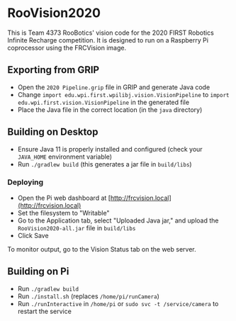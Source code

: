 # RooVision2020

This is Team 4373 RooBotics' vision code for the 2020 FIRST Robotics Infinite Recharge competition. It is designed to run on a Raspberry Pi coprocessor using the FRCVision image.

## Exporting from GRIP
* Open the `2020 Pipeline.grip` file in GRIP and generate Java code
* Change `import edu.wpi.first.wpilibj.vision.VisionPipeline` to `import edu.wpi.first.vision.VisionPipeline` in the generated file
* Place the Java file in the correct location (in the `java` directory)

## Building on Desktop
* Ensure Java 11 is properly installed and configured (check your `JAVA_HOME` environment variable)
* Run `./gradlew build` (this generates a jar file in `build/libs`)

### Deploying
* Open the Pi web dashboard at [http://frcvision.local](http://frcvision.local)
* Set the filesystem to "Writable"
* Go to the Application tab, select "Uploaded Java jar," and upload the `RooVision2020-all.jar` file in `build/libs`
* Click Save

To monitor output, go to the Vision Status tab on the web server.

## Building on Pi
* Run `./gradlew build`
* Run `./install.sh` (replaces `/home/pi/runCamera`)
* Run `./runInteractive` in `/home/pi` or `sudo svc -t /service/camera` to restart the service
